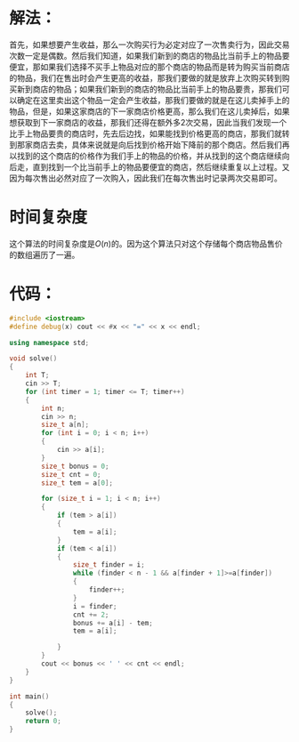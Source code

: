 ﻿# 解法：
首先，如果想要产生收益，那么一次购买行为必定对应了一次售卖行为，因此交易次数一定是偶数。然后我们知道，如果我们新到的商店的物品比当前手上的物品要便宜，那如果我们选择不买手上物品对应的那个商店的物品而是转为购买当前商店的物品，我们在售出时会产生更高的收益，那我们要做的就是放弃上次购买转到购买新到商店的物品；如果我们新到的商店的物品比当前手上的物品要贵，那我们可以确定在这里卖出这个物品一定会产生收益，那我们要做的就是在这儿卖掉手上的物品，但是，如果这家商店的下一家商店价格更高，那么我们在这儿卖掉后，如果想获取到下一家商店的收益，那我们还得在额外多2次交易，因此当我们发现一个比手上物品要贵的商店时，先去后边找，如果能找到价格更高的商店，那我们就转到那家商店去卖，具体来说就是向后找到价格开始下降前的那个商店。然后我们再以找到的这个商店的价格作为我们手上的物品的价格，并从找到的这个商店继续向后走，直到找到一个比当前手上的物品要便宜的商店，然后继续重复以上过程。又因为每次售出必然对应了一次购入，因此我们在每次售出时记录两次交易即可。
# 时间复杂度
这个算法的时间复杂度是$O(n)$的。因为这个算法只对这个存储每个商店物品售价的数组遍历了一遍。
# 代码：
```cpp
#include <iostream>
#define debug(x) cout << #x << "=" << x << endl;

using namespace std;

void solve()
{
    int T;
    cin >> T;
    for (int timer = 1; timer <= T; timer++)
    {
        int n;
        cin >> n;
        size_t a[n];
        for (int i = 0; i < n; i++)
        {
            cin >> a[i];
        }
        size_t bonus = 0;
        size_t cnt = 0;
        size_t tem = a[0];

        for (size_t i = 1; i < n; i++)
        {
            if (tem > a[i])
            {
                tem = a[i];
            }
            if (tem < a[i])
            {
                size_t finder = i;
                while (finder < n - 1 && a[finder + 1]>=a[finder])
                {
                    finder++;
                }
                i = finder;
                cnt += 2;
                bonus += a[i] - tem;
                tem = a[i];

            }
        }
        cout << bonus << ' ' << cnt << endl;
    }
}

int main()
{
    solve();
    return 0;
}
```